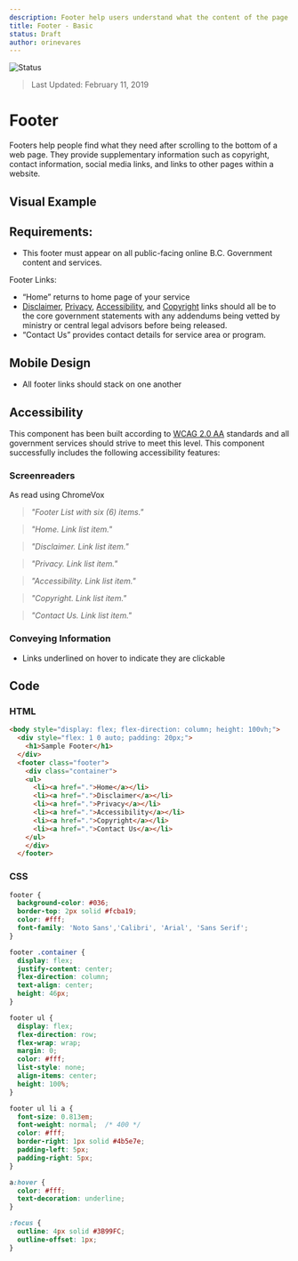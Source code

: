 ```yaml
---
description: Footer help users understand what the content of the page is about and provides a quick, organized way to reach the main sections of a website.
title: Footer - Basic
status: Draft
author: orinevares
---
```


![Status](https://img.shields.io/badge/Recommended-Draft-orange.svg)
> Last Updated: February 11, 2019

# Footer
Footers help people find what they need after scrolling to the bottom of a web page. They provide supplementary information such as copyright, contact information, social media links, and links to other pages within a website.

## Visual Example

<component-preview path="components/footer/sample.html" height="200px" width="800px"> </component-preview>

## Requirements:
* This footer must appear on all public-facing online B.C. Government content and services.

Footer Links:
* “Home” returns to home page of your service
* [Disclaimer](https://www2.gov.bc.ca/gov/content/home/disclaimer), [Privacy](https://www2.gov.bc.ca/gov/content/home/privacy), [Accessibility](https://www2.gov.bc.ca/gov/content/home/accessibility), and [Copyright](https://www2.gov.bc.ca/gov/content/home/copyright) links should all be to the core government statements with any addendums being vetted by ministry or central legal advisors before being released. 
* “Contact Us” provides contact details for service area or program.

## Mobile Design
* All footer links should stack on one another

## Accessibility
This component has been built according to [WCAG 2.0 AA](https://www.w3.org/TR/WCAG20/) standards and all government services should strive to meet this level.  This component successfully includes the following accessibility features:

### Screenreaders
As read using ChromeVox

> *"Footer List with six (6) items."*

> *"Home. Link list item."*

> *"Disclaimer. Link list item."*

> *"Privacy. Link list item."*

> *"Accessibility. Link list item."*

> *"Copyright. Link list item."*

> *"Contact Us. Link list item."*

### Conveying Information
* Links underlined on hover to indicate they are clickable

## Code

### HTML

```html
<body style="display: flex; flex-direction: column; height: 100vh;">
  <div style="flex: 1 0 auto; padding: 20px;">
    <h1>Sample Footer</h1>
  </div>
  <footer class="footer">
    <div class="container">
    <ul>
      <li><a href=".">Home</a></li>
      <li><a href=".">Disclaimer</a></li>
      <li><a href=".">Privacy</a></li>
      <li><a href=".">Accessibility</a></li>
      <li><a href=".">Copyright</a></li>
      <li><a href=".">Contact Us</a></li>
    </ul>
    </div>
  </footer>
```
    
### CSS

```css
footer {
  background-color: #036;
  border-top: 2px solid #fcba19;
  color: #fff;
  font-family: 'Noto Sans','Calibri', 'Arial', 'Sans Serif'; 
}

footer .container {
  display: flex;
  justify-content: center;
  flex-direction: column;
  text-align: center;
  height: 46px;
}

footer ul {
  display: flex;
  flex-direction: row;
  flex-wrap: wrap;
  margin: 0;
  color: #fff;
  list-style: none;
  align-items: center;
  height: 100%;
}

footer ul li a {
  font-size: 0.813em;
  font-weight: normal;  /* 400 */
  color: #fff;
  border-right: 1px solid #4b5e7e;
  padding-left: 5px;
  padding-right: 5px;
}

a:hover {
  color: #fff;
  text-decoration: underline;
}

:focus {
  outline: 4px solid #3B99FC;
  outline-offset: 1px;
}
```
